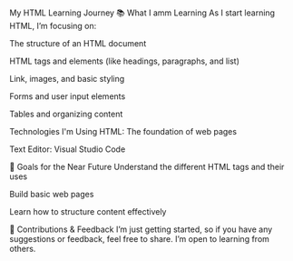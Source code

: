 My HTML Learning Journey
📚 What I amm Learning
As I start learning HTML, I’m focusing on:

The structure of an HTML document

HTML tags and elements (like headings, paragraphs, and list)

Link, images, and basic styling

Forms and user input elements

Tables and organizing content

Technologies I'm Using
HTML: The foundation of web pages

Text Editor: Visual Studio Code

🌱 Goals for the Near Future
Understand the different HTML tags and their uses

Build basic web pages

Learn how to structure content effectively

🤝 Contributions & Feedback
I’m just getting started, so if you have any suggestions or feedback, feel free to share. I’m open to learning from others.
